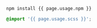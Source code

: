 
<div class="type" markdown="1">

```
npm install {{ page.usage.npm }}
```

```scss
@import '{{ page.usage.scss }}';
```

</div>
